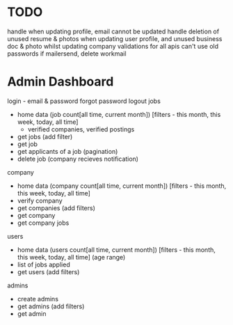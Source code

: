 # TODO
handle when updating profile, email cannot be updated
handle deletion of unused resume & photos when updating user profile, and unused business doc & photo whilst updating company
validations for all apis
can't use old passwords
if mailersend, delete workmail

# Admin Dashboard
login - email & password
forgot password 
logout
jobs
 - home data (job count[all time, current month]) [filters - this month, this week, today, all time]
   - verified companies, verified postings
 - get jobs (add filter)
 - get job
 - get applicants of a job (pagination)
 - delete job (company recieves notification)

company
 - home data (company count[all time, current month]) [filters - this month, this week, today, all time]
 - verify company
 - get companies (add filters)
 - get company
 - get company jobs

users
 - home data (users count[all time, current month]) [filters - this month, this week, today, all time] (age range)
 - list of jobs applied
 - get users (add filters)

 admins
 - create admins
 - get admins (add filters)
 - get admin
